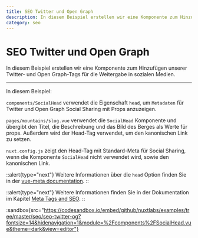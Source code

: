 ```yaml
---
title: SEO Twitter und Open Graph
description: In diesem Beispiel erstellen wir eine Komponente zum Hinzufügen unserer Twitter- und Open Graph-Tags für die Weitergabe in sozialen Medien.
category: seo
---
```


# SEO Twitter und Open Graph

In diesem Beispiel erstellen wir eine Komponente zum Hinzufügen unserer Twitter- und Open Graph-Tags für die Weitergabe in sozialen Medien.

---

In diesem Beispiel:

`components/SocialHead` verwendet die Eigenschaft `head`, um `Metadaten` für Twitter und Open Graph Social Sharing mit Props anzuzeigen.

`pages/mountains/slug.vue` verwendet die `SocialHead` Komponente und übergibt den Titel, die Beschreibung und das Bild des Berges als Werte für props. Außerdem wird der Head-Tag verwendet, um den kanonischen Link zu setzen.

`nuxt.config.js` zeigt den Head-Tag mit Standard-Meta für Social Sharing, wenn die Komponente `SocialHead` nicht verwendet wird, sowie den kanonischen Link.

::alert{type="next"}
Weitere Informationen über die `head` Option finden Sie in der [vue-meta documentation](https://vue-meta.nuxtjs.org/api/#metainfo-properties).
::

::alert{type="next"}
Weitere Informationen finden Sie in der Dokumentation im Kapitel [Meta Tags and SEO](/docs/features/meta-tags-seo).
::

:sandbox{src="https://codesandbox.io/embed/github/nuxtlabs/examples/tree/master/seo/seo-twitter-og?fontsize=14&hidenavigation=1&module=%2Fcomponents%2FSocialHead.vue&theme=dark&view=editor"}
